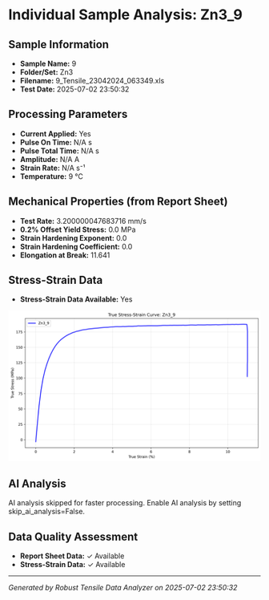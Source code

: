 # Individual Sample Analysis: Zn3_9

## Sample Information
- **Sample Name:** 9
- **Folder/Set:** Zn3
- **Filename:** 9_Tensile_23042024_063349.xls
- **Test Date:** 2025-07-02 23:50:32

## Processing Parameters
- **Current Applied:** Yes
- **Pulse On Time:** N/A s
- **Pulse Total Time:** N/A s
- **Amplitude:** N/A A
- **Strain Rate:** N/A s⁻¹
- **Temperature:** 9 °C

## Mechanical Properties (from Report Sheet)
- **Test Rate:** 3.200000047683716 mm/s
- **0.2% Offset Yield Stress:** 0.0 MPa
- **Strain Hardening Exponent:** 0.0
- **Strain Hardening Coefficient:** 0.0
- **Elongation at Break:** 11.641

## Stress-Strain Data
- **Stress-Strain Data Available:** Yes

![Stress-Strain Curve](../individual_plots/plot_Zn3_9.png)

## AI Analysis

AI analysis skipped for faster processing. Enable AI analysis by setting skip_ai_analysis=False.

## Data Quality Assessment
- **Report Sheet Data:** ✓ Available
- **Stress-Strain Data:** ✓ Available

---
*Generated by Robust Tensile Data Analyzer on 2025-07-02 23:50:32*
